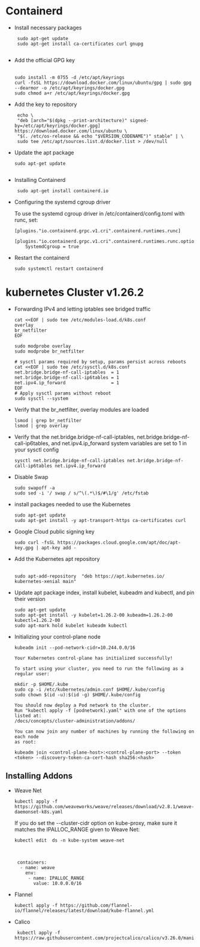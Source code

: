 # Containerd
* Install necessary packages
  <br>
   ```
    sudo apt-get update
    sudo apt-get install ca-certificates curl gnupg
    
 * Add the official GPG key  
   <br>
   ```  
   sudo install -m 0755 -d /etc/apt/keyrings
   curl -fsSL https://download.docker.com/linux/ubuntu/gpg | sudo gpg --dearmor -o /etc/apt/keyrings/docker.gpg
   sudo chmod a+r /etc/apt/keyrings/docker.gpg

 * Add the key to repository
   <br>  
   ```
    echo \
    "deb [arch="$(dpkg --print-architecture)" signed-by=/etc/apt/keyrings/docker.gpg] https://download.docker.com/linux/ubuntu \
    "$(. /etc/os-release && echo "$VERSION_CODENAME")" stable" | \
    sudo tee /etc/apt/sources.list.d/docker.list > /dev/null

 * Update the apt package
    <br>  
    ```
    sudo apt-get update
      
* Installing Containerd
    <br> 
   ```
    sudo apt-get install containerd.io 

* Configuring the systemd cgroup driver
  
   To use the systemd cgroup driver in /etc/containerd/config.toml with runc, set:
   <br>
   ```
   [plugins."io.containerd.grpc.v1.cri".containerd.runtimes.runc]
      [plugins."io.containerd.grpc.v1.cri".containerd.runtimes.runc.options]
       SystemdCgroup = true
* Restart the containerd
  <br> 
  ```
  sudo systemctl restart containerd      

# kubernetes Cluster v1.26.2
* Forwarding IPv4 and letting iptables see bridged traffic
  <br> 
  ```
  cat <<EOF | sudo tee /etc/modules-load.d/k8s.conf
  overlay
  br_netfilter
  EOF

  sudo modprobe overlay
  sudo modprobe br_netfilter

  # sysctl params required by setup, params persist across reboots
  cat <<EOF | sudo tee /etc/sysctl.d/k8s.conf
  net.bridge.bridge-nf-call-iptables  = 1
  net.bridge.bridge-nf-call-ip6tables = 1
  net.ipv4.ip_forward                 = 1
  EOF
  # Apply sysctl params without reboot
  sudo sysctl --system
* Verify that the br_netfilter, overlay modules are loaded
  <br>
  ```
  lsmod | grep br_netfilter
  lsmod | grep overlay
* Verify that the net.bridge.bridge-nf-call-iptables, net.bridge.bridge-nf-call-ip6tables, and net.ipv4.ip_forward system variables are set to 1 in your sysctl config
  <br>
  ```
  sysctl net.bridge.bridge-nf-call-iptables net.bridge.bridge-nf-call-ip6tables net.ipv4.ip_forward
* Disable Swap
  <br>
  ```
  sudo swapoff -a
  sudo sed -i '/ swap / s/^\(.*\)$/#\1/g' /etc/fstab

* install packages needed to use the Kubernetes
  <br>
  ```
  sudo apt-get update
  sudo apt-get install -y apt-transport-https ca-certificates curl

* Google Cloud public signing key
  <br>
  ```
  sudo curl -fsSL https://packages.cloud.google.com/apt/doc/apt-key.gpg | apt-key add -  
  
* Add the Kubernetes apt repository  
  <br>
  ```
  sudo apt-add-repository  "deb https://apt.kubernetes.io/ kubernetes-xenial main"

* Update apt package index, install kubelet, kubeadm and kubectl, and pin their version
  <br>
  ```
  sudo apt-get update
  sudo apt-get install -y kubelet=1.26.2-00 kubeadm=1.26.2-00 kubectl=1.26.2-00
  sudo apt-mark hold kubelet kubeadm kubectl
* Initializing your control-plane node
  <br>
  ```
  kubeadm init --pod-network-cidr=10.244.0.0/16
  ```
  ```
  Your Kubernetes control-plane has initialized successfully!

  To start using your cluster, you need to run the following as a regular user:

  mkdir -p $HOME/.kube
  sudo cp -i /etc/kubernetes/admin.conf $HOME/.kube/config
  sudo chown $(id -u):$(id -g) $HOME/.kube/config

  You should now deploy a Pod network to the cluster.
  Run "kubectl apply -f [podnetwork].yaml" with one of the options listed at:
  /docs/concepts/cluster-administration/addons/

  You can now join any number of machines by running the following on each node
  as root:

  kubeadm join <control-plane-host>:<control-plane-port> --token <token> --discovery-token-ca-cert-hash sha256:<hash>

## Installing Addons 
 * Weave Net
   <br> 
   ```
   kubectl apply -f https://github.com/weaveworks/weave/releases/download/v2.8.1/weave-daemonset-k8s.yaml   
   ```
   If you do set the --cluster-cidr option on kube-proxy, make sure it matches the IPALLOC_RANGE given to Weave Net:
   <br>
   ```
   kubectl edit  ds -n kube-system weave-net
   ```
   <br>
   

        containers:
         - name: weave
           env:
            - name: IPALLOC_RANGE
              value: 10.0.0.0/16
 * Flannel
   <br>
   ```
   kubectl apply -f https://github.com/flannel-io/flannel/releases/latest/download/kube-flannel.yml
   ```
 * Calico
   <br>
   ```
    kubectl apply -f https://raw.githubusercontent.com/projectcalico/calico/v3.26.0/manifests/canal.yaml 
   ```


                

   
  
 